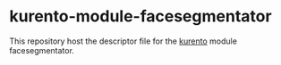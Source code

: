 kurento-module-facesegmentator
============


This repository host the descriptor file for the [kurento] module facesegmentator.

[kurento]: http://www.kurento.org
